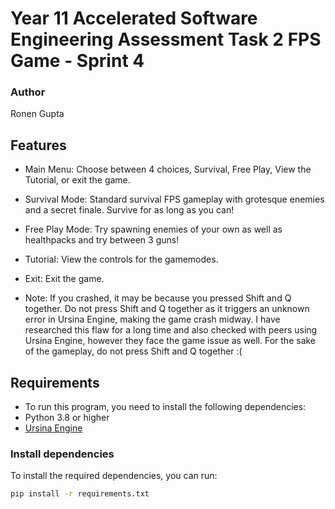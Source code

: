# Year 11 Accelerated Software Engineering Assessment Task 2 FPS Game - Sprint 4

### Author
Ronen Gupta

## Features

- Main Menu: Choose between 4 choices, Survival, Free Play, View the Tutorial, or exit the game.
- Survival Mode: Standard survival FPS gameplay with grotesque enemies and a secret finale. Survive for as long as you can!
- Free Play Mode: Try spawning enemies of your own as well as healthpacks and try between 3 guns!
- Tutorial: View the controls for the gamemodes.
- Exit: Exit the game.

- Note: If you crashed, it may be because you pressed Shift and Q together. Do not press Shift and Q together as it triggers an unknown error in Ursina Engine, making the game crash midway. I have researched this flaw for a long time and also checked with peers using Ursina Engine, however they face the game issue as well. For the sake of the gameplay, do not press Shift and Q together :(
    
## Requirements

- To run this program, you need to install the following dependencies:
- Python 3.8 or higher
- [Ursina Engine](https://www.ursinaengine.org/)

### Install dependencies
To install the required dependencies, you can run:

```bash
pip install -r requirements.txt
